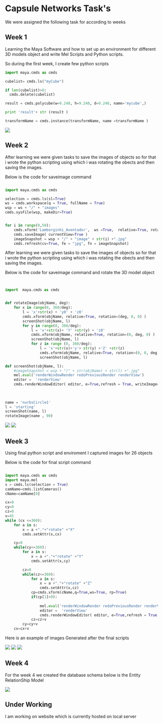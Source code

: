 # Capsule Networks Task's

We were assigned the following task for according to weeks

## Week 1

Learning the Maya Software and how to set up an environment for different 3D models object and write Mel Scripts and Python scripts.

So during the first week, I create few python scripts


```python
import maya.cmds as cmds

cubelist= cmds.ls("myCube")

if len(cubelist)>0:
  cmds.delete(cubelist)

result = cmds.polycube(w=9.248, h=9.248, d=9.248, name='mycube',)

print 'result'+ str (result )

transformName = cmds.instance(transformName, name =transformName ) 


```
<img src="https://github.com/nikunjlad/3D-Object-Classification-Using-Capsule-Networks/blob/abhi/Maya3D-Images-Dataset/Abhi/image1.png" />

## Week 2

After learning we were given tasks to save the images of objects so for that i wrote the python scripting using which i was rotating the obects and then saving the images.

Below is the code for saveimage command

```python

import maya.cmds as cmds 

selection = cmds.ls(sl=True)
ws = cmds.workspace(q = True, fullName = True)
wsp = ws + "/" + "images"
cmds.sysFile(wsp, makeDir=True)


for i in range(0,50):
    cmds.xform('Lamborginhi_Aventador',  ws =True,  relative=True, rotation=(45, 45, 45) )
    cmds.saveImage( currentView=True )
    imageSnapshot = wsp + "/" + "image" + str(i) +".jpg"
    cmds.refresh(cv=True, fe = "jpg", fn = imageSnapshot)
```


After learning we were given tasks to save the images of objects so for that i wrote the python scripting using 
which i was rotating the obects and then saving the images.

Below is the code for saveimage command and rotate the 3D model object

```python


import  maya.cmds as cmds


def rotateImage(objName, deg):
    for x in range(0, 360/deg):
        l = 'x'+str(x) + 'y0' + 'z0'
        cmds.xform(objName, relative=True, rotation=(deg, 0, 0) )
        screenShot(objName, l) 
        for y in range(0, 360/deg):
            l = 'x'+str(x)+ 'Y' +str(y) + 'z0'
            cmds.xform(objName, relative=True, rotation=(0, deg, 0) ) 
            screenShot(objName, l) 
            for z in range (0, 360/deg):
                l = 'x'+str(x)+'y'+ str(y) +'Z' +str(z)
                cmds.xform(objName, relative=True, rotation=(0, 0, deg) )
                screenShot(objName, l)

def screenShot(objName, l):
    #imageSnapshot = wsp + "/" + str(objName) + str(l) +".jpg"
    mel.eval('renderWindowRender redoPreviousRender renderView')
    editor =  'renderView'
    cmds.renderWindowEditor( editor, e=True,refresh = True, writeImage=('D:\\test\\tr'+objName+str(l)))
    
    
    
name = 'nurbsCircle1'
l = 'starting'
screenShot(name, l)
rotateImage(name , 90)

```
<img src="https://github.com/nikunjlad/3D-Object-Classification-Using-Capsule-Networks/blob/abhi/Maya3D-Images-Dataset/Abhi/image2.png" />

<img src="https://github.com/nikunjlad/3D-Object-Classification-Using-Capsule-Networks/blob/abhi/Maya3D-Images-Dataset/Abhi/image3.png" />

## Week 3

Using final python script and enviroment I captured images for 26 objects 


Below is the code for final script command

```python

import maya.cmds as cmds 
import maya.mel
s = cmds.ls(selection = True)
camName=cmds.listCameras()
cName=camName[0]

cx=0
cy=0
cz=0
v=45
while (cx <=360):
    for a in s:
        x = a +"."+"rotate" +"X"
        cmds.setAttr(x,cx)

    cy=0
    while(cy<=360):
        for a in s:
            x = a +"."+"rotate" +"Y"
            cmds.setAttr(x,cy)

        cz=0
        while(cz<=360):
            for a in s:
                x = a +"."+"rotate" +"Z"
                cmds.setAttr(x,cz)
            cp=cmds.xform(cName,q=True,ws=True, rp=True)
            if(cp[1]>0):
                
                mel.eval('renderWindowRender redoPreviousRender renderView')
                editor =  'renderView'
                cmds.renderWindowEditor( editor, e=True,refresh = True, writeImage=('/Users/tinyteddybear/Documents/Scar-H/Weapon_Scar-L_'+str(cx)+'_'+str(cy)+'_'+str(cz)))
            cz=cz+v
        cy=cy+v  
    cx=cx+v

```

Here is an example of images Generated after the final scripts 

<img src="https://github.com/nikunjlad/3D-Object-Classification-Using-Capsule-Networks/blob/abhi/Maya3D-Images-Dataset/Abhi/image4.png" />

<img src="https://github.com/nikunjlad/3D-Object-Classification-Using-Capsule-Networks/blob/abhi/Maya3D-Images-Dataset/Abhi/image5.png" />

<img src="https://github.com/nikunjlad/3D-Object-Classification-Using-Capsule-Networks/blob/abhi/Maya3D-Images-Dataset/Abhi/image6.png" />



## Week 4

For the week 4 we created the database schema below is the Entity RelationShip Model 

<img src="https://github.com/nikunjlad/3D-Object-Classification-Using-Capsule-Networks/blob/akash/Maya3D-Images-Dataset/Akash/final%20db.PNG" />


## Under Working

I am working on website which is currently hosted on local server


